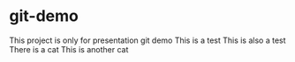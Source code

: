 # git-demo
This project is only for presentation git demo
This is a test
This is also a test
There is a cat
This is another cat
